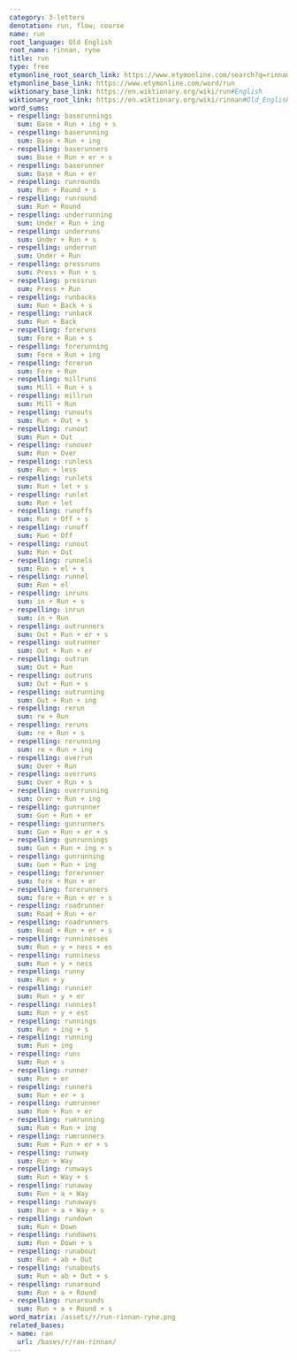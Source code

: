 ```yaml
---
category: 3-letters
denotation: run, flow; course
name: run
root_language: Old English
root_name: rinnan, ryne
title: run
type: free
etymonline_root_search_link: https://www.etymonline.com/search?q=rinnan
etymonline_base_link: https://www.etymonline.com/word/run
wiktionary_base_link: https://en.wiktionary.org/wiki/run#English
wiktionary_root_link: https://en.wiktionary.org/wiki/rinnan#Old_English
word_sums:
- respelling: baserunnings
  sum: Base + Run + ing + s
- respelling: baserunning
  sum: Base + Run + ing
- respelling: baserunners
  sum: Base + Run + er + s
- respelling: baserunner
  sum: Base + Run + er
- respelling: runrounds
  sum: Run + Round + s
- respelling: runround
  sum: Run + Round
- respelling: underrunning
  sum: Under + Run + ing
- respelling: underruns
  sum: Under + Run + s
- respelling: underrun
  sum: Under + Run
- respelling: pressruns
  sum: Press + Run + s
- respelling: pressrun
  sum: Press + Run
- respelling: runbacks
  sum: Run + Back + s
- respelling: runback
  sum: Run + Back
- respelling: foreruns
  sum: Fore + Run + s
- respelling: forerunning
  sum: Fore + Run + ing
- respelling: forerun
  sum: Fore + Run
- respelling: millruns
  sum: Mill + Run + s
- respelling: millrun
  sum: Mill + Run
- respelling: runouts
  sum: Run + Out + s
- respelling: runout
  sum: Run + Out
- respelling: runover
  sum: Run + Over
- respelling: runless
  sum: Run + less
- respelling: runlets
  sum: Run + let + s
- respelling: runlet
  sum: Run + let
- respelling: runoffs
  sum: Run + Off + s
- respelling: runoff
  sum: Run + Off
- respelling: runout
  sum: Run + Out
- respelling: runnels
  sum: Run + el + s
- respelling: runnel
  sum: Run + el
- respelling: inruns
  sum: in + Run + s
- respelling: inrun
  sum: in + Run
- respelling: outrunners
  sum: Out + Run + er + s
- respelling: outrunner
  sum: Out + Run + er
- respelling: outrun
  sum: Out + Run
- respelling: outruns
  sum: Out + Run + s
- respelling: outrunning
  sum: Out + Run + ing
- respelling: rerun
  sum: re + Run
- respelling: reruns
  sum: re + Run + s
- respelling: rerunning
  sum: re + Run + ing
- respelling: overrun
  sum: Over + Run
- respelling: overruns
  sum: Over + Run + s
- respelling: overrunning
  sum: Over + Run + ing
- respelling: gunrunner
  sum: Gun + Run + er
- respelling: gunrunners
  sum: Gun + Run + er + s
- respelling: gunrunnings
  sum: Gun + Run + ing + s
- respelling: gunrunning
  sum: Gun + Run + ing
- respelling: forerunner
  sum: fore + Run + er
- respelling: forerunners
  sum: fore + Run + er + s
- respelling: roadrunner
  sum: Road + Run + er
- respelling: roadrunners
  sum: Road + Run + er + s
- respelling: runninesses
  sum: Run + y + ness + es
- respelling: runniness
  sum: Run + y + ness
- respelling: runny
  sum: Run + y
- respelling: runnier
  sum: Run + y + er
- respelling: runniest
  sum: Run + y + est
- respelling: runnings
  sum: Run + ing + s
- respelling: running
  sum: Run + ing
- respelling: runs
  sum: Run + s
- respelling: runner
  sum: Run + er
- respelling: runners
  sum: Run + er + s
- respelling: rumrunner
  sum: Rum + Run + er
- respelling: rumrunning
  sum: Rum + Run + ing
- respelling: rumrunners
  sum: Rum + Run + er + s
- respelling: runway
  sum: Run + Way
- respelling: runways
  sum: Run + Way + s
- respelling: runaway
  sum: Run + a + Way
- respelling: runaways
  sum: Run + a + Way + s
- respelling: rundown
  sum: Run + Down
- respelling: rundowns
  sum: Run + Down + s
- respelling: runabout
  sum: Run + ab + Out
- respelling: runabouts
  sum: Run + ab + Out + s
- respelling: runaround
  sum: Run + a + Round
- respelling: runarounds
  sum: Run + a + Round + s
word_matrix: /assets/r/run-rinnan-ryne.png
related_bases:
- name: ran
  url: /bases/r/ran-rinnan/
---
```

